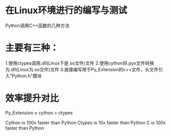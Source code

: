 # 在Linux环境进行的编写与测试
Python调用C++函数的几种方法

# 主要有三种： 
1.使用ctypes调用.dll(Linux下是.so文件)文件
2.使用cython将.pyx文件转换为.dll(Linux为.so文件)文件
3.直接编写用于Py_Extension的c++文件，头文件引入"Python.h"模块

# 效率提升对比
Py_Extension ≈ cython > ctypes

Cython is 100x faster than Python
Ctypes is 10x faster than Python
C is 100x faster than Python
